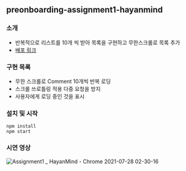 ## preonboarding-assignment1-hayanmind

### 소개
* 반복적으로 리스트를 10개 씩 받아 목록을 구현하고 무한스크롤로 목록 추가
* [배포 링크](https://pensive-beaver-e84874.netlify.app/)

### 구현 목록
* 무한 스크롤로 Comment 10개씩 반복 로딩
* 스크롤 쓰로틀링 적용 다중 요청을 방지
* 사용자에게 로딩 중인 것을 표시

### 설치 및 시작
```
npm install
npm start
```

### 시연 영상
![Assignment1 _ HayanMind - Chrome 2021-07-28 02-30-16](https://user-images.githubusercontent.com/54504352/127201394-1cd61c27-3f52-4cbf-8745-cbc3337cc3d2.gif)

